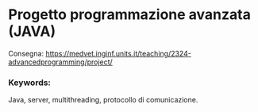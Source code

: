 # Progetto programmazione avanzata (JAVA)
Consegna: https://medvet.inginf.units.it/teaching/2324-advancedprogramming/project/
### Keywords:
Java, server, multithreading, protocollo di comunicazione.
